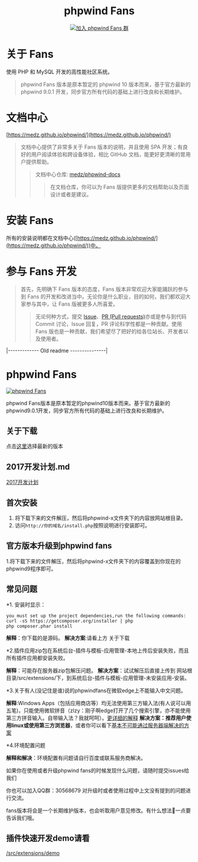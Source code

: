 <h1 align="center">phpwind Fans</h1>
<p align="center">
<a href="//shang.qq.com/wpa/qunwpa?idkey=4bdc6869a010f9371c81047847960e9d89ce0585e23308a4f00f99ecb27c48f7"><img src="https://pub.idqqimg.com/wpa/images/group.png" title="加入 phpwind Fans 群"></a>
</p>

# 关于 Fans

使用 PHP 和 MySQL 开发的高性能社区系统。

> phpwind Fans 版本是原本暂定的 phpwind 10 版本而来，基于官方最新的 phpwind 9.0.1 开发，同步官方所有代码的基础上进行改良和长期维护。

# 文档中心

[https://medz.github.io/phpwind/](https://medz.github.io/phpwind/)

> 文档中心提供了非常多关于 Fans 版本的说明，并且使用 SPA 开发；有良好的用户阅读体验和跨设备体验，相比 GitHub 文档，能更好更清晰的胃用户提供帮助。
>> 文档中心仓库: [medz/phpwind-docs](https://github.com/medz/phpwind-docs)
>>> 在文档仓库，你可以为 Fans 版提供更多的文档帮助以及页面设计或者是建议。

# 安装 Fans

所有的安装说明都在文档中心([https://medz.github.io/phpwind/](https://medz.github.io/phpwind/))中。

# 参与 Fans 开发

> 首先，先明确下 Fans 版本的态度，Fans 版本非常欢迎大家能踊跃的参与到 Fans 的开发和改进当中。无论你是什么职业，目的如何，我们都欢迎大家参与其中，让 Fans 版被更多人所喜爱。
>> 无论何种方式，提交 [Issue](https://github.com/medz/phpwind/issues)、[PR (Pull requests)](https://github.com/medz/phpwind/pulls)亦或是参与到代码 Commit 讨论，Issue 回复，PR 评论科学性都是一种贡献。使用 Fans 版也是一种贡献，我们希望尽了把好的给各位站长、开发者以及使用者。




|------------- Old readme ---------------|

# phpwind Fans

[![phpwind Fans](https://pub.idqqimg.com/wpa/images/group.png)](//shang.qq.com/wpa/qunwpa?idkey=4bdc6869a010f9371c81047847960e9d89ce0585e23308a4f00f99ecb27c48f7)

phpwind Fans版本是原本暂定的phpwind10版本而来。基于官方最新的phpwind9.0.1开发，同步官方所有代码的基础上进行改良和长期维护。
## 关于下载
点击[这里](https://github.com/medz/phpwind/releases)选择最新的版本

## 2017开发计划.md
[2017开发计划](2017开发计划.md)

## 首次安装
1. 将下载下来的文件解压，然后将phpwind-x文件夹下的内容放网站根目录。
2. 访问`http://你的域名/install.php`按照说明进行安装即可。

## 官方版本升级到phpwind fans
1.将下载下来的文件解压，然后将phpwind-x文件夹下的内容覆盖到你现在的phpwind9程序即可。
## 常见问题
*1. 安装时显示：
```
you must set up the project dependencies,run the following commands:
curl -sS https://getcomposer.org/installer | php
php composer.phar install
```
**解释**：你下载的是源码。
**解决方案**:请看上方 关于下载

*2.插件应用zip包在系统后台-插件与模板-应用管理-本地上传后安装失败，而且所有插件应用都安装失败。

**解释**：可能存在服务器zip包解压问题。
**解决方案**：试试解压后直接上传到 网站根目录/src/extensions/下，到系统后台-插件与模板-应用管理-未安装应用-安装。

*3.关于有人(没记住是谁)说的phpwindfans在微软edge上不能输入中文问题。

**解释**:Windows Apps（包括应用商店等）均无法使用第三方输入法(有人说可以用五笔)，只能使用微软拼音（zlzy：刚子啊edge打开了几个搜索引擎，亦不能使用第三方拼音输入。自带输入法？我就呵呵）。[更详细的解释](https://zhidao.baidu.com/question/428868938944151492.html)
**解决方案：推荐用户使用linux或使用第三方浏览器**，或者你可以看下[基本不可能通过服务器端解决的方案](https://zhidao.baidu.com/question/1370573023838300739.html)

*4.环境配置问题

**解释和解决**：环境配置有问题请自行百度或联系服务商解决。

如果你在使用或者升级phpwind fans的时候发现什么问题，请随时提交issues给我们

你也可以加入QQ群：30568679 对升级时或者使用过程中上文没有提到的问题进行交流。

fans版本将会是一个长期维护版本，也会听取用户意见修改。有什么想法👏一点要告诉我们哦。

## 插件快速开发demo请看
[/src/extensions/demo](https://github.com/medz/phpwind/tree/master/src/extensions/demo)
